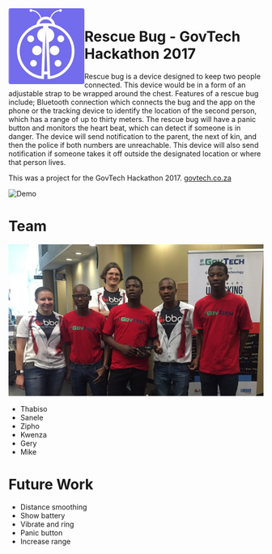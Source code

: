 <img align="left" src="https://raw.githubusercontent.com/mikegeyser/govtech-hackathon/master/app/src/assets/bug.png">

# Rescue Bug - GovTech Hackathon 2017
Rescue bug is a device designed to keep two people connected.
This device would be in a form of an adjustable strap to be wrapped around the chest. 
Features of a rescue bug include; Bluetooth connection which connects the bug and the app on the phone or the tracking device to identify the location of the second person, which has a range of up to thirty meters.
The rescue bug will have a panic button and monitors the heart beat, which can detect if someone is in danger. The device will send notification to the parent, the next of kin, and then the police if both numbers are unreachable.
This device will also send notification if someone takes it off outside the designated location or where that person lives.

This was a project for the GovTech Hackathon 2017. [govtech.co.za](https://www.govtech.co.za)

![Demo](https://github.com/mikegeyser/govtech-hackathon/blob/master/app/src/assets/rescue-bug-demo.gif?raw=true "")

# Team
![Team](https://raw.githubusercontent.com/mikegeyser/govtech-hackathon/master/app/src/assets/team.jpg?raw=true "")
- Thabiso
- Sanele
- Zipho
- Kwenza
- Gery
- Mike

# Future Work
- Distance smoothing
- Show battery
- Vibrate and ring
- Panic button
- Increase range
